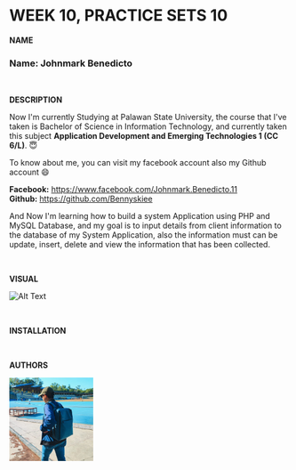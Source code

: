 # WEEK 10, PRACTICE SETS 10

**NAME**
### Name: Johnmark Benedicto
<br>

**DESCRIPTION**

Now I'm currently Studying at Palawan State University, the course that I've taken is Bachelor of Science in Information Technology, and currently taken this subject **Application Development and Emerging Technologies 1 (CC 6/L)**. :innocent:

To know about me, you can visit my facebook account also my Github account :smile:

**Facebook:** https://www.facebook.com/Johnmark.Benedicto.11  
**Github:** https://github.com/Bennyskiee

And Now I'm learning how to build a system Application using PHP and MySQL Database, and my goal is to input details from client information to the database of my System Application, also the information must can be update, insert, delete and view the information that has been collected.

<br>

**VISUAL**

![Alt Text](https://media.giphy.com/media/ro08ZmQ1MeqZypzgDN/giphy.gif)

<br>

**INSTALLATION**

<br>

**AUTHORS**

<img src="me.jpg"  width="30%" height="30%">

